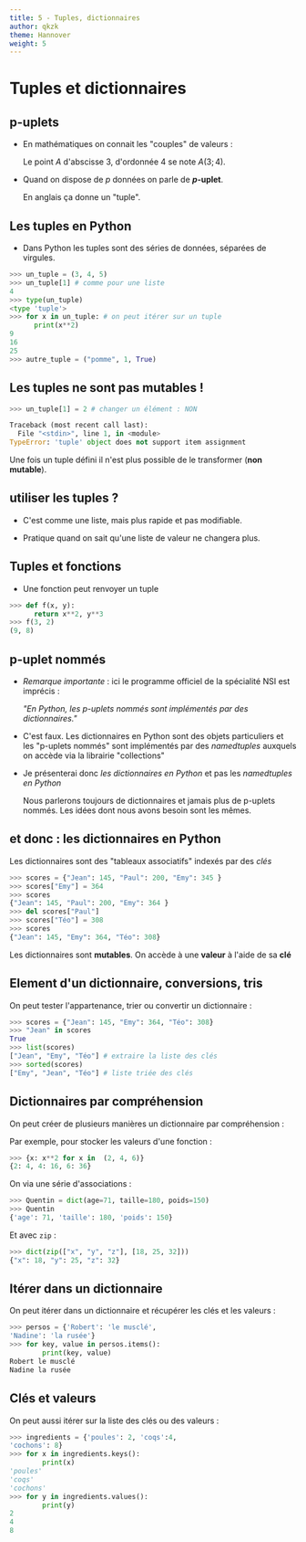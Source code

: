 ```yaml
---
title: 5 - Tuples, dictionnaires
author: qkzk
theme: Hannover
weight: 5
---
```


# Tuples et dictionnaires

## p-uplets

* En mathématiques on connait les "couples" de valeurs :

    Le point $A$ d'abscisse $3$, d'ordonnée $4$ se note $A(3;4)$.

* Quand on dispose de $p$ données on parle de **$p$-uplet**.

    En anglais ça donne un "tuple".

## Les tuples en Python

* Dans Python les tuples sont des séries de données, séparées de virgules.

~~~~~python
>>> un_tuple = (3, 4, 5)
>>> un_tuple[1] # comme pour une liste
4
>>> type(un_tuple)
<type 'tuple'>
>>> for x in un_tuple: # on peut itérer sur un tuple
      print(x**2)
9
16
25
>>> autre_tuple = ("pomme", 1, True)
~~~~~

## Les tuples ne sont pas mutables !

~~~~~~~python
>>> un_tuple[1] = 2 # changer un élément : NON

Traceback (most recent call last):
  File "<stdin>", line 1, in <module>
TypeError: 'tuple' object does not support item assignment
~~~~~~~

Une fois un tuple défini il n'est plus possible de le transformer (**non mutable**).

## utiliser les tuples ?

* C'est comme une liste, mais plus rapide et pas modifiable.

* Pratique quand on sait qu'une liste de valeur ne changera plus.

## Tuples et fonctions

* Une fonction peut renvoyer un tuple

~~~python
>>> def f(x, y):
      return x**2, y**3
>>> f(3, 2)
(9, 8)
~~~

## p-uplet nommés

* *Remarque importante* : ici le programme officiel de la spécialité NSI est imprécis :

    *"En Python, les p-uplets nommés sont implémentés par des dictionnaires."*

* C'est faux. Les dictionnaires en Python sont des objets particuliers et les "p-uplets nommés" sont implémentés par des *namedtuples* auxquels on accède via la librairie "collections"

* Je présenterai donc *les dictionnaires en Python* et pas les *namedtuples en Python*

    Nous parlerons toujours de dictionnaires et jamais plus de p-uplets nommés. Les idées dont nous avons besoin sont les mêmes.

## et donc : les dictionnaires en Python

Les dictionnaires sont des "tableaux associatifs" indexés par des *clés*

~~~~~~~python
>>> scores = {"Jean": 145, "Paul": 200, "Emy": 345 }
>>> scores["Emy"] = 364
>>> scores
{"Jean": 145, "Paul": 200, "Emy": 364 }
>>> del scores["Paul"]
>>> scores["Téo"] = 308
>>> scores
{"Jean": 145, "Emy": 364, "Téo": 308}
~~~~~~~

Les dictionnaires sont **mutables**. On accède à une **valeur** à l'aide de sa **clé**

## Element d'un dictionnaire, conversions, tris

On peut tester l'appartenance, trier ou convertir un dictionnaire :

~~~python
>>> scores = {"Jean": 145, "Emy": 364, "Téo": 308}
>>> "Jean" in scores
True
>>> list(scores)
["Jean", "Emy", "Téo"] # extraire la liste des clés
>>> sorted(scores)
["Emy", "Jean", "Téo"] # liste triée des clés

~~~

## Dictionnaires par compréhension

On peut créer de plusieurs manières un dictionnaire par compréhension :

Par exemple, pour stocker les valeurs d'une fonction :

~~~python
>>> {x: x**2 for x in  (2, 4, 6)}
{2: 4, 4: 16, 6: 36}
~~~

On via une série d'associations :

~~~python
>>> Quentin = dict(age=71, taille=180, poids=150)
>>> Quentin
{'age': 71, 'taille': 180, 'poids': 150}
~~~

Et avec `zip` :

~~~python
>>> dict(zip(["x", "y", "z"], [18, 25, 32]))
{"x": 18, "y": 25, "z": 32}
~~~

## Itérer dans un dictionnaire

On peut itérer dans un dictionnaire et récupérer les clés et les valeurs :

~~~python
>>> persos = {'Robert': 'le musclé',
'Nadine': 'la rusée'}
>>> for key, value in persos.items():
        print(key, value)
Robert le musclé
Nadine la rusée
~~~

## Clés et valeurs

On peut aussi itérer sur la liste des clés ou des valeurs :

~~~python
>>> ingredients = {'poules': 2, 'coqs':4,
'cochons': 8}
>>> for x in ingredients.keys():
        print(x)
'poules'
'coqs'
'cochons'
>>> for y in ingredients.values():
        print(y)
2
4
8
~~~
